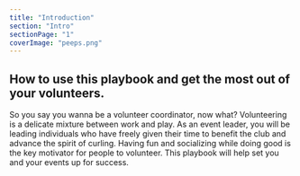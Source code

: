 ```yaml
---
title: "Introduction"
section: "Intro"
sectionPage: "1"
coverImage: "peeps.png"
---
```


## How to use this playbook and get the most out of your volunteers.

So you say you wanna be a volunteer coordinator, now what? Volunteering is a delicate mixture between work and play. As an event leader, you will be leading individuals who have freely given their time to benefit the club and advance the spirit of curling. Having fun and socializing while doing good is the key motivator for people to volunteer. This playbook will help set you and your events up for success.
